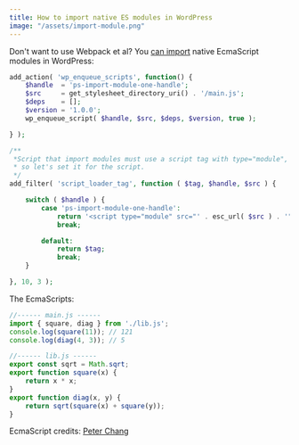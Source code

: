 ```yaml
---
title: How to import native ES modules in WordPress
image: "/assets/import-module.png"
---
```


Don't want to use Webpack et al? You [can import](https://caniuse.com/#feat=mdn-javascript_statements_import) native EcmaScript modules in WordPress:

```php
add_action( 'wp_enqueue_scripts', function() {
	$handle  = 'ps-import-module-one-handle';
	$src     = get_stylesheet_directory_uri() . '/main.js';
	$deps    = [];
	$version = '1.0.0';
	wp_enqueue_script( $handle, $src, $deps, $version, true );

} );

/**
 *Script that import modules must use a script tag with type="module", 
 * so let's set it for the script.
 */
add_filter( 'script_loader_tag', function ( $tag, $handle, $src ) {

	switch ( $handle ) {
		case 'ps-import-module-one-handle':
			return '<script type="module" src="' . esc_url( $src ) . '"></script>';
			break;

		default:
			return $tag;
			break;
	}

}, 10, 3 );
```

The EcmaScripts:

```javascript
//------ main.js ------
import { square, diag } from './lib.js';
console.log(square(11)); // 121
console.log(diag(4, 3)); // 5
```

```javascript
//------ lib.js ------
export const sqrt = Math.sqrt;
export function square(x) {
    return x * x;
}
export function diag(x, y) {
    return sqrt(square(x) + square(y));
}
```

EcmaScript credits: [Peter Chang](https://hackernoon.com/import-export-default-require-commandjs-javascript-nodejs-es6-vs-cheatsheet-different-tutorial-example-5a321738b50f)